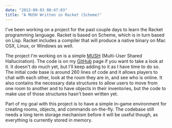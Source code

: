 ```yaml
---
date: "2013-09-03 08:47:03"
title: "A MUSH Written in Racket (Scheme)"
---
```

I've been working on a project for the past couple days to learn the Racket programming language.  Racket is based on Scheme, which is in turn based on Lisp.  Racket includes a compiler that will produce a native binary on Mac OSX, Linux, or Windows as well.

The project I'm working on is a simple <a href="http://en.wikipedia.org/wiki/MUSH">MUSH</a> (Multi-User Shared Hallucination).  The code is on my <a href="https://github.com/vaelen/vaelen-mush">GitHub</a> page if you want to take a look at it.  It doesn't do much yet, but I'll keep adding to it as I have time to do so.  The initial code base is around 260 lines of code and it allows players to chat with each other, look at the room they are in, and see who is online.  It also contains the necessary data structures to allow users to move from one room to another and to have objects in their inventories, but the code to make use of those structures hasn't been written yet.

Part of my goal with this project is to have a simple in-game environment for creating rooms, objects, and commands on-the-fly.  The codebase still needs a long term storage mechanism before it will be useful though, as everything is currently stored in memory.

